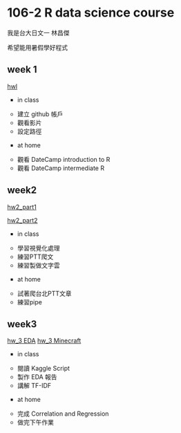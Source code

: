 ﻿
# 106-2 R data science course

我是台大日文一 林昌傑

希望能用暑假學好程式


## week 1

[hwl](https://jerry882612.github.io/Jerry882612/Week1/hw1.html)

<ul type="square">
<li>in class
</ul>

<ul type="circle">
 	<li>建立 github 帳戶 
 	<li>觀看影片
 	<li>設定路徑
</ul>


<ul type="square">
<li>at home
</ul>

<ul type="circle">
	<li>觀看 DateCamp introduction to R
	<li>觀看 DateCamp intermediate R
</ul>



## week2

[hw2_part1](https://jerry882612.github.io/Jerry882612/Week2/hw2_part1.html)

[hw2_part2](https://jerry882612.github.io/Jerry882612/Week2/hw2_part2.html)

<ul type="square">
<li>in class
</ul>

<ul type="circle">
	<li>學習視覺化處理
	<li>練習PTT爬文
	<li>練習製做文字雲
</ul>


<ul type="square">
<li>at home
</ul>

<ul type="circle">
	<li>試著爬台北PTT文章
	<li>練習pipe
</ul>


## week3


[hw_3 EDA]( https://jerry882612.github.io/Jerry882612/Week3/hw_3_Credit_Card_Clients_Dataset.html)
[hw_3 Minecraft]( https://jerry882612.github.io/Jerry882612/Week3/hw_3_MInecraft.html)

<ul type="square">
<li>in class
</ul>

<ul type="circle">
	<li>閱讀 Kaggle Script
	<li>製作 EDA 報告
	<li>講解 TF-IDF
</ul>


<ul type="square">
<li>at home
</ul>

<ul type="circle">
	<li>​完成 Correlation and Regression​
	<li>做完下午作業
</ul>


